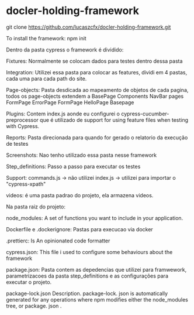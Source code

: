 # docler-holding-framework


git clone https://github.com/lucaszcfx/docler-holding-framework.git

To install the framework: npm init


Dentro da pasta cypress o framework é dividido:

Fixtures:
Normalmente se colocam dados para testes dentro dessa pasta

Integration:
Utilizei essa pasta para colocar as features, dividi em 4 pastas, cada uma para cada path do site.

Page-objects:
Pasta desdicada ao mapeamento de objetos de cada pagina, todos os page-objects extendem a BasePage
  Components
    NavBar
  pages
    FormPage
    ErrorPage
    FormPage
    HelloPage
  Basepage
  
Plugins:
Contem index.js aonde eu configurei o cypress-cucumber-preprocessor que é utilizado de support for using feature files when testing with Cypress.

Reports:
Pasta direcionada para quando for gerado o relatorio da execução de testes

Screenshots:
Nao tenho utilizado essa pasta nesse framework

Step_definitions:
Passo a passo para executar os testes

Support:
  commands.js -> não utilizei
  index.js -> utilizei para importar o "cypress-xpath"

videos:
é uma pasta padrao do projeto, ela armazena videos.


Na pasta raiz do projeto:

node_modules:
A set of functions you want to include in your application.

Dockerfile e .dockerignore:
Pastas para execucao via docker

.prettierc:
Is An opinionated code formatter

cypress.json:
This file i used to configure some behaviours about the framework

package.json:
Pasta contem as depedencias que utilizei para framwework, parametrizacoes da pasta step_definitions e as configurações para executar o projeto.

package-lock.json
Description. package-lock. json is automatically generated for any operations where npm modifies either the node_modules tree, or package. json .
